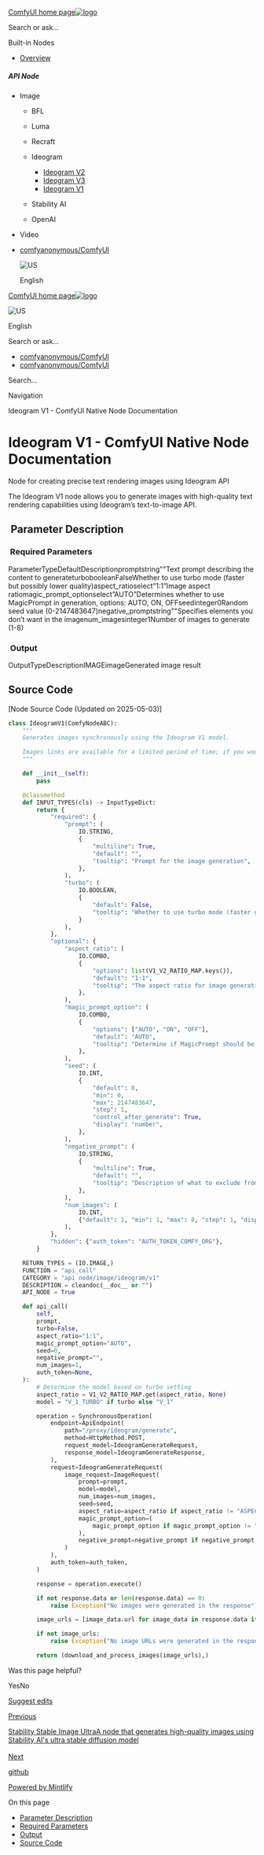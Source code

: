 [ComfyUI home page![logo](https://mintlify.s3.us-west-1.amazonaws.com/dripart/logo.png)](http://docs.comfy.org/)

Search or ask...

Built-in Nodes

- [Overview](http://docs.comfy.org/built-in-nodes/overview)

##### API Node

- Image
  
  - BFL
  - Luma
  - Recraft
  - Ideogram
    
    - [Ideogram V2](http://docs.comfy.org/built-in-nodes/api-node/image/ideogram/ideogram-v2)
    - [Ideogram V3](http://docs.comfy.org/built-in-nodes/api-node/image/ideogram/ideogram-v3)
    - [Ideogram V1](http://docs.comfy.org/built-in-nodes/api-node/image/ideogram/ideogram-v1)
  - Stability AI
  - OpenAI
- Video

<!--THE END-->

- [comfyanonymous/ComfyUI](https://github.com/comfyanonymous/ComfyUI)
  
  ![US](https://purecatamphetamine.github.io/country-flag-icons/1x1/US.svg)
  
  English

[ComfyUI home page![logo](https://mintlify.s3.us-west-1.amazonaws.com/dripart/logo.png)](http://docs.comfy.org/)

![US](https://purecatamphetamine.github.io/country-flag-icons/1x1/US.svg)

English

Search or ask...

- [comfyanonymous/ComfyUI](https://github.com/comfyanonymous/ComfyUI)
- [comfyanonymous/ComfyUI](https://github.com/comfyanonymous/ComfyUI)

Search...

Navigation

Ideogram V1 - ComfyUI Native Node Documentation

# Ideogram V1 - ComfyUI Native Node Documentation

Node for creating precise text rendering images using Ideogram API

The Ideogram V1 node allows you to generate images with high-quality text rendering capabilities using Ideogram’s text-to-image API.

## [​](http://docs.comfy.org#parameter-description) Parameter Description

### [​](http://docs.comfy.org#required-parameters) Required Parameters

ParameterTypeDefaultDescriptionpromptstring""Text prompt describing the content to generateturbobooleanFalseWhether to use turbo mode (faster but possibly lower quality)aspect\_ratioselect”1:1”Image aspect ratiomagic\_prompt\_optionselect”AUTO”Determines whether to use MagicPrompt in generation, options: AUTO, ON, OFFseedinteger0Random seed value (0-2147483647)negative\_promptstring""Specifies elements you don’t want in the imagenum\_imagesinteger1Number of images to generate (1-8)

### [​](http://docs.comfy.org#output) Output

OutputTypeDescriptionIMAGEimageGenerated image result

## [​](http://docs.comfy.org#source-code) Source Code

\[Node Source Code (Updated on 2025-05-03)]

```python
class IdeogramV1(ComfyNodeABC):
    """
    Generates images synchronously using the Ideogram V1 model.

    Images links are available for a limited period of time; if you would like to keep the image, you must download it.
    """

    def __init__(self):
        pass

    @classmethod
    def INPUT_TYPES(cls) -> InputTypeDict:
        return {
            "required": {
                "prompt": (
                    IO.STRING,
                    {
                        "multiline": True,
                        "default": "",
                        "tooltip": "Prompt for the image generation",
                    },
                ),
                "turbo": (
                    IO.BOOLEAN,
                    {
                        "default": False,
                        "tooltip": "Whether to use turbo mode (faster generation, potentially lower quality)",
                    }
                ),
            },
            "optional": {
                "aspect_ratio": (
                    IO.COMBO,
                    {
                        "options": list(V1_V2_RATIO_MAP.keys()),
                        "default": "1:1",
                        "tooltip": "The aspect ratio for image generation.",
                    },
                ),
                "magic_prompt_option": (
                    IO.COMBO,
                    {
                        "options": ["AUTO", "ON", "OFF"],
                        "default": "AUTO",
                        "tooltip": "Determine if MagicPrompt should be used in generation",
                    },
                ),
                "seed": (
                    IO.INT,
                    {
                        "default": 0,
                        "min": 0,
                        "max": 2147483647,
                        "step": 1,
                        "control_after_generate": True,
                        "display": "number",
                    },
                ),
                "negative_prompt": (
                    IO.STRING,
                    {
                        "multiline": True,
                        "default": "",
                        "tooltip": "Description of what to exclude from the image",
                    },
                ),
                "num_images": (
                    IO.INT,
                    {"default": 1, "min": 1, "max": 8, "step": 1, "display": "number"},
                ),
            },
            "hidden": {"auth_token": "AUTH_TOKEN_COMFY_ORG"},
        }

    RETURN_TYPES = (IO.IMAGE,)
    FUNCTION = "api_call"
    CATEGORY = "api node/image/ideogram/v1"
    DESCRIPTION = cleandoc(__doc__ or "")
    API_NODE = True

    def api_call(
        self,
        prompt,
        turbo=False,
        aspect_ratio="1:1",
        magic_prompt_option="AUTO",
        seed=0,
        negative_prompt="",
        num_images=1,
        auth_token=None,
    ):
        # Determine the model based on turbo setting
        aspect_ratio = V1_V2_RATIO_MAP.get(aspect_ratio, None)
        model = "V_1_TURBO" if turbo else "V_1"

        operation = SynchronousOperation(
            endpoint=ApiEndpoint(
                path="/proxy/ideogram/generate",
                method=HttpMethod.POST,
                request_model=IdeogramGenerateRequest,
                response_model=IdeogramGenerateResponse,
            ),
            request=IdeogramGenerateRequest(
                image_request=ImageRequest(
                    prompt=prompt,
                    model=model,
                    num_images=num_images,
                    seed=seed,
                    aspect_ratio=aspect_ratio if aspect_ratio != "ASPECT_1_1" else None,
                    magic_prompt_option=(
                        magic_prompt_option if magic_prompt_option != "AUTO" else None
                    ),
                    negative_prompt=negative_prompt if negative_prompt else None,
                )
            ),
            auth_token=auth_token,
        )

        response = operation.execute()

        if not response.data or len(response.data) == 0:
            raise Exception("No images were generated in the response")

        image_urls = [image_data.url for image_data in response.data if image_data.url]

        if not image_urls:
            raise Exception("No image URLs were generated in the response")

        return (download_and_process_images(image_urls),)
```

Was this page helpful?

YesNo

[Suggest edits](https://github.com/comfy-org/docs/edit/main/built-in-nodes/api-node/image/ideogram/ideogram-v1.mdx)

[Previous](http://docs.comfy.org/built-in-nodes/api-node/image/ideogram/ideogram-v3)

[Stability Stable Image UltraA node that generates high-quality images using Stability AI's ultra stable diffusion model  
\
Next](http://docs.comfy.org/built-in-nodes/api-node/image/stability-ai/stability-ai-stable-image-ultra)

[github](https://github.com/comfyanonymous/ComfyUI/)

[Powered by Mintlify](https://mintlify.com/preview-request?utm_campaign=poweredBy&utm_medium=referral&utm_source=docs.comfy.org)

On this page

- [Parameter Description](http://docs.comfy.org#parameter-description)
- [Required Parameters](http://docs.comfy.org#required-parameters)
- [Output](http://docs.comfy.org#output)
- [Source Code](http://docs.comfy.org#source-code)